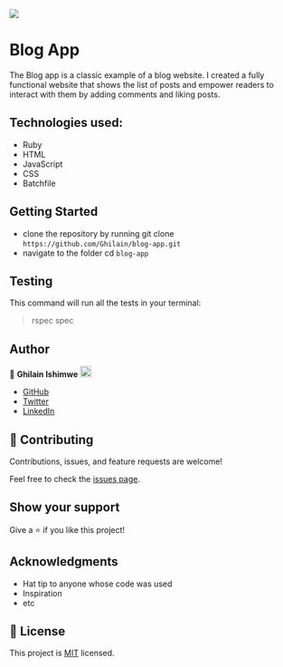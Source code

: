 ![](https://img.shields.io/badge/Microverse-blueviolet)

# Blog App

The Blog app is a classic example of a blog website. I created a fully functional website that shows the list of posts and empower readers to interact with them by adding comments and liking posts.

## Technologies used:

- Ruby
- HTML
- JavaScript
- CSS
- Batchfile

## Getting Started

- clone the repository by running
git clone `https://github.com/Ghilain/blog-app.git`
- navigate to the folder
  cd `blog-app`

## Testing
This command will run all the tests in your terminal:

> rspec spec
## Author

👤 **Ghilain Ishimwe** <img src="https://emojis.slackmojis.com/emojis/images/1531849430/4246/blob-sunglasses.gif?1531849430" width="20"/>

- [GitHub](https://github.com/Ghilain)
- [Twitter](https://twitter.com/GhilainIshimwe)
- [LinkedIn](https://www.linkedin.com/in/ghilain-ishimwe/)

## 🤝 Contributing

Contributions, issues, and feature requests are welcome!

Feel free to check the [issues page](../../issues/).

## Show your support

Give a ⭐️ if you like this project!

## Acknowledgments

- Hat tip to anyone whose code was used
- Inspiration
- etc

## 📝 License

This project is [MIT](./MIT.md) licensed.